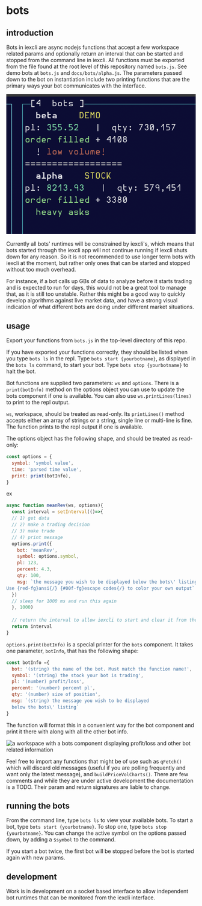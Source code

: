 # bots

## introduction

Bots in iexcli are async nodejs functions that accept a few workspace related
params and optionally return an interval that can be started and stopped from
the command line in iexcli. All functions must be exported from the file found
at the root level of this repository named `bots.js`. See demo bots at
`bots.js` and `docs/bots/alpha.js`. The parameters passed down to the bot on
instantiation include two printing functions that are the primary ways your
bot communicates with the interface.

![bots interface](../../img/bots_closeup.png)

Currently all bots' runtimes will be constrained by iexcli's, which means that
bots started through the iexcli app will not continue running if iexcli shuts
down for any reason. So it is not recommended to use longer term bots with
iexcli at the moment, but rather only ones that can be started and stopped
without too much overhead.

For instance, if a bot calls up GBs of data to analyze before it starts
trading and is expected to run for days, this would not be a great tool to
manage that, as it is still too unstable. Rather this might be a good way to
quickly develop algorithms against live market data, and have a strong visual
indication of what different bots are doing under different market situations.

## usage

Export your functions from `bots.js` in the top-level directory of this repo.

If you have exported your functions correctly, they should be listed when you
type `bots ls` in the repl. Type `bots start {yourbotname}`, as displayed in
the `bots ls` command, to start your bot. Type `bots stop {yourbotname}` to
halt the bot.

Bot functions are supplied two parameters: `ws` and `options`. There is a
`print(botInfo)` method on the options object you can use to update the bots
component if one is available. You can also use `ws.printLines(lines)` to
print to the repl output.

`ws`, workspace, should be treated as read-only. Its `printLines()` method
accepts either an array of strings or a string, single line or multi-line is
fine. The function prints to the repl output if one is available.

The options object has the following shape, and should be treated as
read-only:

```javascript
const options = {
  symbol: 'symbol value',
  time: 'parsed time value',
  print: print(botInfo),
}
```
ex
```javascript
async function meanRev(ws, options){
  const interval = setInterval(()=>{
  // 1) get data
  // 2) make a trading decision
  // 3) make trade
  // 4) print message
  options.print({
    bot: 'meanRev',
    symbol: options.symbol,
    pl: 123,
    percent: 4.3,
    qty: 100,
    msg: `the message you wish to be displayed below the bots\' listing.
Use {red-fg}ansi{/} {#00f-fg}escape codes{/} to color your own output`
  })
  // sleep for 1000 ms and run this again
  }, 1000)

  // return the interval to allow iexcli to start and clear it from the repl
  return interval
}
```

`options.print(botInfo)` is a special printer for the `bots` component. It takes
one parameter, `botInfo`, that has the following shape:

```javascript
const botInfo ={
  bot: '(string) the name of the bot. Must match the function name!',
  symbol: '(string) the stock your bot is trading',
  pl: '(number) profit/loss',
  percent: '(number) percent pl',
  qty: '(number) size of position',
  msg: `(string) the message you wish to be displayed
  below the bots\' listing`
}
```
The function will format this in a convenient way for the bot component and
print it there with along with all the other bot info.

![a workspace with a bots component displaying profit/loss and other bot
related information](../../img/bots.png)

Feel free to import any functions that might be of use such as `qFetch()` which
will discard old messages (useful if you are polling frequently and want only
the latest message), and `buildPriceVolCharts()`. There are few comments and
while they are under active development the documentation is a TODO. Their
param and return signatures are liable to change.

## running the bots

From the command line, type `bots ls` to view your available bots. To start a
bot, type `bots start {yourbotname}`. To stop one, type `bots stop
{yourbotname}`. You can change the active symbol on the options passed down,
by adding a `$symbol` to the command.

If you start a bot twice, the first bot will be stopped before the bot is
started again with new params.

## development

Work is in development on a socket based interface to allow independent bot
runtimes that can be monitored from the iexcli interface.


